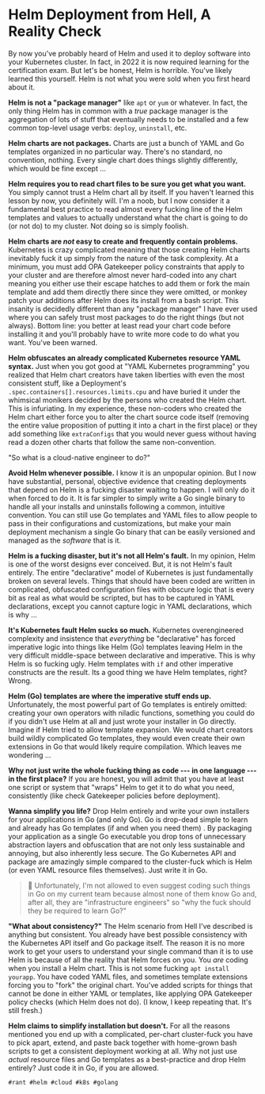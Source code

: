 # Helm Deployment from Hell, A Reality Check

By now you've probably heard of Helm and used it to deploy software into
your Kubernetes cluster. In fact, in 2022 it is now required learning
for the certification exam. But let's be honest, Helm is horrible.
You've likely learned this yourself. Helm is not what you were sold when
you first heard about it. 

**Helm is not a "package manager"** like `apt` or `yum` or whatever. In
fact, the only thing Helm has in common with a *true* package manager is
the aggregation of lots of stuff that eventually needs to be installed
and a few common top-level usage verbs: `deploy`, `uninstall`, etc.

**Helm charts are not packages.** Charts are just a bunch of YAML and Go
templates organized in no particular way. There's no standard, no
convention, nothing. Every single chart does things slightly differently,
which would be fine except ...

**Helm requires you to read chart files to be sure you get what you
want.** You simply cannot trust a Helm chart all by itself. If you
haven't learned this lesson by now, you definitely will. I'm a noob, but
I now consider it a fundamental best practice to read almost every
fucking line of the Helm templates and values to actually understand
what the chart is going to do (or not do) to my cluster. Not doing so is
simply foolish. 

**Helm charts are *not* easy to create and frequently contain
problems.** Kubernetes is crazy complicated meaning that those creating
Helm charts inevitably fuck it up simply from the nature of the task
complexity. At a minimum, you must add OPA Gatekeeper policy constraints
that apply to your cluster and are therefore almost never hard-coded
into any chart meaning you either use their escape hatches to add them
or fork the main template and add them directly there since they were
omitted, or monkey patch your additions after Helm does its install from
a bash script.  This insanity is decidedly different than any "package
manager" I have ever used where you can safely trust most packages to do
the right things (but not always). Bottom line: you better at least read
your chart code before installing it and you'll probably have to write
more code to do what you want. You've been warned.

**Helm obfuscates an already complicated Kubernetes resource YAML
syntax.** Just when you got good at "YAML Kubernetes programming" you
realized that Helm chart creators have taken liberties with even the
most consistent stuff, like a Deployment's
`.spec.containers[].resources.limits.cpu` and have buried it under the
whimsical monikers decided by the persons who created the Helm chart.
This is infuriating. In my experience, these non-coders who created the
Helm chart either force you to alter the chart source code itself
(removing the entire value proposition of putting it into a chart in the
first place) or they add something like `extraConfigs` that you would
never guess without having read a dozen other charts that follow the
same non-convention.

"So what is a cloud-native engineer to do?"

**Avoid Helm whenever possible.** I know it is an unpopular opinion. But
I now have substantial, personal, objective evidence that creating
deployments that depend on Helm is a fucking disaster waiting to happen.
I will only do it when forced to do it. It is far simpler to simply
write a Go single binary to handle all your installs and uninstalls
following a common, intuitive convention. You can still use Go templates
and YAML files to allow people to pass in their configurations and
customizations, but make your main deployment mechanism a single Go
binary that can be easily versioned and managed as the *software* that
is it.

**Helm is a fucking disaster, but it's not all Helm's fault.** In my
opinion, Helm is one of the worst designs ever conceived. But, it is not
Helm's fault entirely. The entire "declarative" model of Kubernetes is
just fundamentally broken on several levels. Things that should have
been coded are written in complicated, obfuscated configuration files
with obscure logic that is every bit as real as what would be scripted,
but has to be captured in YAML declarations, except you cannot capture
logic in YAML declarations, which is why ...

**It's Kubernetes fault Helm sucks so much.** Kubernetes overengineered
complexity and insistence that *everything* be "declarative" has forced
imperative logic into things like Helm (Go) templates leaving Helm in
the very difficult middle-space between declarative and imperative. This
is why Helm is so fucking ugly. Helm templates with `if` and other
imperative constructs are the result. Its a good thing we have Helm
templates, right? Wrong.

**Helm (Go) templates are where the imperative stuff ends up.**
Unfortunately, the most powerful part of Go templates is entirely
omitted: creating your own operators with niladic functions, something
you could do if you didn't use Helm at all and just wrote your installer
in Go directly. Imagine if Helm tried to allow template expansion. We
would chart creators build wildly complicated Go templates, they would
even create their own extensions in Go that would likely require
compilation. Which leaves me wondering ...

**Why not just write the whole fucking thing as code --- in one language
--- in the first place?** If you are honest, you will admit that you
have at least one script or system that "wraps" Helm to get it to do
what you need, consistently (like check Gatekeeper policies before
deployment). 

**Wanna simplify you life?** Drop Helm entirely and write your own
installers for your applications in Go (and only Go). Go is drop-dead
simple to learn and already has Go templates (if and when you need them)
. By packaging your application as a single Go executable you drop tons
of unnecessary abstraction layers and obfuscation that are not only less
sustainable and annoying, but also inherently less secure. The Go
Kubernetes API and package are amazingly simple compared to the
cluster-fuck which is Helm (or even YAML resource files themselves).
Just write it in Go.

> 🤬
> Unfortunately, I'm not allowed to even suggest coding such things in
> Go on my current team because almost none of them know Go and, after
> all, they are "infrastructure engineers" so "why the fuck should they
> be required to learn Go?"

**"What about consistency?"** The Helm scenario from Hell I've described
is anything but consistent. You already have best possible consistency
with the Kubernetes API itself and Go package itself. The reason it is
no more work to get your users to understand your single command than it
is to use Helm is because of all the reality that Helm forces on you.
You *are* coding when you install a Helm chart. This is not some fucking
`apt install yourapp`. You have coded YAML files, and sometimes template
extensions forcing you to "fork" the original chart. You've added
scripts for things that cannot be done in either YAML or templates, like
applying OPA Gatekeeper policy checks (which Helm does not do). (I know,
I keep repeating that. It's still fresh.)

**Helm claims to simplify installation but doesn't.** For all the
reasons mentioned you end up with a complicated, per-chart cluster-fuck
you have to pick apart, extend, and paste back together with home-grown
bash scripts to get a consistent deployment working at all. Why not just
use *actual* resource files and Go templates as a best-practice and drop
Helm entirely? Just code it in Go, if you are allowed.

    #rant #helm #cloud #k8s #golang
